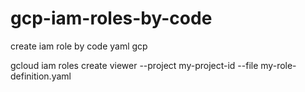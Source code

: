 # gcp-iam-roles-by-code
create iam role by code yaml gcp

gcloud iam roles create viewer --project my-project-id --file my-role-definition.yaml
